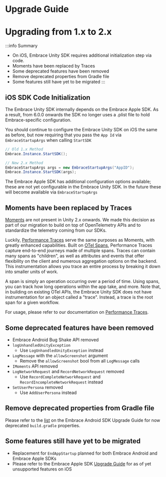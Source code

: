 # Upgrade Guide

# Upgrading from 1.x to 2.x

:::info Summary
- On iOS, Embrace Unity SDK requires additional initialization step via code.
- Moments have been replaced by Traces
- Some deprecated features have been removed
- Remove deprecated properties from Gradle file
- Some features still have yet to be migrated
:::

## iOS SDK Code Initialization

The Embrace Unity SDK internally depends on the Embrace Apple SDK. As a result, from 6.0.0 onwards the SDK no longer uses a .plist file to hold Embrace-specific configuration. 

You should continue to configure the Embrace Unity SDK on iOS the same as before, but now requiring that you pass the `App Id` via `EmbraceStartupArgs` when calling `StartSDK`

```cs
// Old 1.x Method
Embrace.Instance.StartSDK();

// New 2.x Method
EmbraceStartupArgs args = new EmbraceStartupArgs("AppID");
Embrace.Instance.StartSDK(args);
```

The Embrace Apple SDK has additional configuration options available; these are not yet configurable in the Embrace Unity SDK. In the future these will become available via `EmbraceStartupArgs`

## Moments have been replaced by Traces

[Moments](/unity/features/moments.md) are not present in Unity 2.x onwards. We made this decision as part of our migration to build on top of OpenTelemetry APIs and to standardize the telemetry coming from our SDKs.

Luckily, [Performance Traces](/unity/features/performance-tracing.md) serve the same purposes as Moments, with greatly enhanced capabilities. Built on [OTel Spans](https://opentelemetry.io/docs/concepts/signals/traces/), Performance Traces capture end-to-end journeys made of multiple spans. Traces can contain many spans as "children", as well as attributes and events that offer flexibility on the client and numerous aggregation options on the backend. This instrumentation allows you trace an entire process by breaking it down into smaller units of work.

A span is simply an operation occurring over a period of time. Using spans, you can track how long operations within the app take, and more. Note that, in building on existing OTel APIs, the Embrace Unity SDK does not have instrumentation for an object called a "trace". Instead, a trace is the root span for a given workflow.

For usage, please refer to our documentation on [Performance Traces](/unity/features/performance-tracing.md).

## Some deprecated features have been removed
- Embrace Android Bug Shake API removed
- `logUnhandledUnityException`
    - Use `LogUnhandledUnityException` instead
- `LogMessage` with the `allowScreenshot` argument
    - Remove the `allowScreenshot` bool from all `LogMessage` calls
- `IMoments` API removed
- `LogNetworkRequest` and `RecordNetworkRequest` removed
    - Use `RecordCompleteNetworkRequest` and `RecordIncompleteNetworkRequest` instead
- `SetUserPersona` removed
    - Use `AddUserPersona` instead

## Remove deprecated properties from Gradle file

Please refer to the [list](/android/upgrading/#remove-deprecated-properties-from-your-buildgradle) on the Embrace Android SDK Upgrade Guide for now deprecated `build.gradle` properties.

## Some features still have yet to be migrated
- Replacement for `EndAppStartup` planned for both Embrace Android and Embrace Apple SDKs
- Please refer to the Embrace Apple SDK [Upgrade Guide](/ios/open-source/upgrade-guide/#features-still-to-be-migrated) for as of yet unsupported features on iOS
